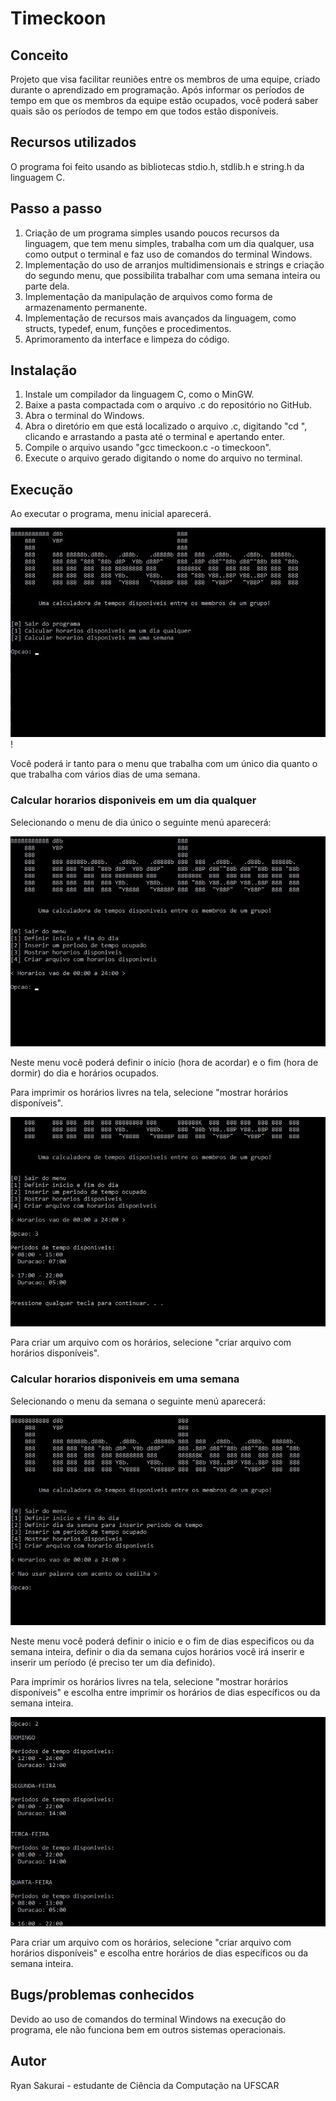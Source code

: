 # Timeckoon

## Conceito
Projeto que visa facilitar reuniões entre os membros de uma equipe, criado durante o aprendizado em programação. Após informar os períodos de tempo em que os membros da equipe estão ocupados, você poderá saber quais são os períodos de tempo em que todos estão disponíveis.

## Recursos utilizados
O programa foi feito usando as bibliotecas stdio.h, stdlib.h e string.h da linguagem C.

## Passo a passo
1. Criação de um programa simples usando poucos recursos da linguagem, que tem menu simples, trabalha com um dia qualquer, usa como output o terminal e faz uso de comandos do terminal Windows.
2. Implementação do uso de arranjos multidimensionais e strings e criação do segundo menu, que possibilita trabalhar com uma semana inteira ou parte dela.
3. Implementação da manipulação de arquivos como forma de armazenamento permanente.
4. Implementação de recursos mais avançados da linguagem, como structs, typedef, enum, funções e procedimentos.
5. Aprimoramento da interface e limpeza do código.

## Instalação
1. Instale um compilador da linguagem C, como o MinGW.
2. Baixe a pasta compactada com o arquivo .c do repositório no GitHub.
3. Abra o terminal do Windows.
4. Abra o diretório em que está localizado o arquivo .c, digitando "cd ", clicando e arrastando a pasta até o terminal e apertando enter.
5. Compile o arquivo usando "gcc timeckoon.c -o timeckoon".
6. Execute o arquivo gerado digitando o nome do arquivo no terminal.

## Execução
Ao executar o programa, menu inicial aparecerá.

![imagem](https://github.com/kkurasai/timeckoon/blob/main/imagem01.jpg)!

Você poderá ir tanto para o menu que trabalha com um único dia quanto o que trabalha com vários dias de uma semana.

### Calcular horarios disponiveis em um dia qualquer
Selecionando o menu de dia único o seguinte menú aparecerá:

![imagem](https://github.com/kkurasai/timeckoon/blob/main/imagem02.jpg)

Neste menu você poderá definir o início (hora de acordar) e o fim (hora de dormir) do dia e horários ocupados.

Para imprimir os horários livres na tela, selecione "mostrar horários disponíveis".

![imagem](https://github.com/kkurasai/timeckoon/blob/main/imagem03.jpg)

Para criar um arquivo com os horários, selecione "criar arquivo com horários disponíveis".

### Calcular horarios disponiveis em uma semana
Selecionando o menu da semana o seguinte menú aparecerá:

![imagem](https://github.com/kkurasai/timeckoon/blob/main/imagem04.jpg)

Neste menu você poderá definir o inicio e o fim de dias especificos ou da semana inteira, definir o dia da semana cujos horários você irá inserir e inserir um período (é preciso ter um dia definido).

Para imprimir os horários livres na tela, selecione "mostrar horários disponíveis" e escolha entre imprimir os horários de dias específicos ou da semana inteira.

![imagem](https://github.com/kkurasai/timeckoon/blob/main/imagem05.jpg)

Para criar um arquivo com os horários, selecione "criar arquivo com horários disponíveis" e escolha entre horários de dias específicos ou da semana inteira.

## Bugs/problemas conhecidos
Devido ao uso de comandos do terminal Windows na execução do programa, ele não funciona bem em outros sistemas operacionais.

## Autor
Ryan Sakurai - estudante de Ciência da Computação na UFSCAR
